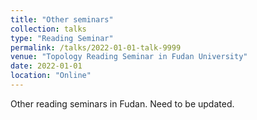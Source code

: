 ```yaml
---
title: "Other seminars"
collection: talks
type: "Reading Seminar"
permalink: /talks/2022-01-01-talk-9999
venue: "Topology Reading Seminar in Fudan University"
date: 2022-01-01
location: "Online"
---
```


Other reading seminars in Fudan. Need to be updated.

